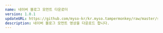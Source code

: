 ```yaml
---
name: 네이버 블로그 모먼트 다운로더
version: 1.0.1
updateURL: https://github.com/myso-kr/kr.myso.tampermonkey/raw/master/service/com.naver.blog-moment.downloader.user.js
description: 네이버 블로그 모먼트 영상을 다운로드 합니다.
---
```

